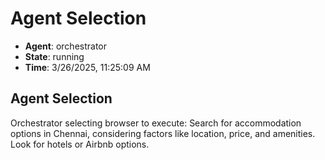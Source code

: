 # Agent Selection

- **Agent**: orchestrator
- **State**: running
- **Time**: 3/26/2025, 11:25:09 AM

## Agent Selection

Orchestrator selecting browser to execute: Search for accommodation options in Chennai, considering factors like location, price, and amenities. Look for hotels or Airbnb options.

